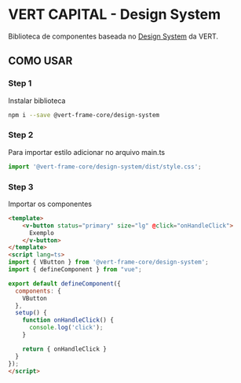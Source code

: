 # VERT CAPITAL - Design System 

Biblioteca de componentes baseada no [Design System](https://design.vert-capital.com/) da VERT.

## COMO USAR

### Step 1
Instalar biblioteca

```bash
npm i --save @vert-frame-core/design-system
```

### Step 2
Para importar estilo adicionar no arquivo main.ts

```typescript
import '@vert-frame-core/design-system/dist/style.css';
```

### Step 3
Importar os componentes

```html
<template>
    <v-button status="primary" size="lg" @click="onHandleClick">
      Exemplo
    </v-button>
</template>
<script lang=ts>
import { VButton } from '@vert-frame-core/design-system';
import { defineComponent } from "vue";

export default defineComponent({
  components: {
    VButton
  },
  setup() {
    function onHandleClick() {
      console.log('click');
    }

    return { onHandleClick }
  }
});
</script>
```
